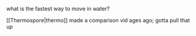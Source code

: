 what is the fastest way to move in water?

[[Thermospore|thermo]] made a comparison vid ages ago; gotta pull that up